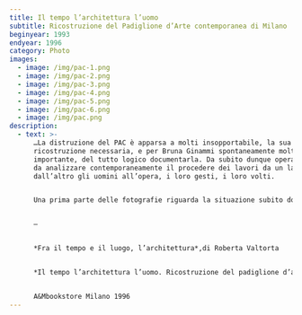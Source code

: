 ```yaml
---
title: Il tempo l’architettura l’uomo
subtitle: Ricostruzione del Padiglione d’Arte contemporanea di Milano
beginyear: 1993
endyear: 1996
category: Photo
images:
  - image: /img/pac-1.png
  - image: /img/pac-2.png
  - image: /img/pac-3.png
  - image: /img/pac-4.png
  - image: /img/pac-5.png
  - image: /img/pac-6.png
  - image: /img/pac.png
description:
  - text: >-
      …La distruzione del PAC è apparsa a molti insopportabile, la sua
      ricostruzione necessaria, e per Bruna Ginammi spontaneamente molto
      importante, del tutto logico documentarla. Da subito dunque opera in modo
      da analizzare contemporaneamente il procedere dei lavori da un lato e
      dall’altro gli uomini all’opera, i loro gesti, i loro volti.


      Una prima parte delle fotografie riguarda la situazione subito dopo la distruzione, lo sgombero delle macerie e i momenti della commemorazione. In una seconda parte Bruna Ginammi conduce una vera e propria analisi dell’avanzamento dell’opera di ricostruzione individuando tre punti di vista principali dai quali compie identiche riprese nel tempo, successivamente allargati a qualche altro punto di vista reso necessario proprio dal procedere dei lavori. In una terza parte infine tutti i tipi di lavoro che vanno compiendo gli uomini, ai quali la fotografa dedica anche singoli ritratti, l’insieme degli spazi ripresi da punti di vista diversi, e alcuni particolari, gli oggetti, i frammenti attraverso i quali riemergono tracce del passato.


      —


      *Fra il tempo e il luogo, l’architettura*,di Roberta Valtorta


      *Il tempo l’architettura l’uomo. Ricostruzione del padiglione d’arte contemporanea*


      A&Mbookstore Milano 1996
---
```

